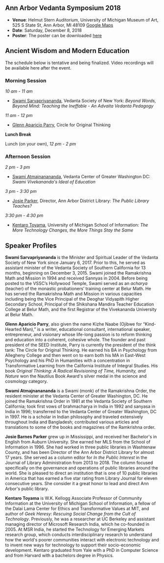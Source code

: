 ## Ann Arbor Vedanta Symposium 2018

* **Venue**: Helmut Stern Auditorium, University of Michigan Museum of Art, 525 S State St, Ann Arbor, MI 48109 [Google Maps](https://goo.gl/maps/V5kMxjVzjkn)
* **Date**: Saturday, December 8, 2018
* **Poster**: The poster can be downloaded [here](2018_files/A2VS2018.jpg)

## Ancient Wisdom and Modern Education

The schedule below is tentative and being finalized. Video recordings will be available here after the event.

### Morning Session

_10 am - 11 am_

- [Swami Sarvapriyananda](http://www.vedantany.org/resident-swamis/), Vedanta Society of New York: _Beyond Words, Beyond Mind: Teaching the Ineffable - An Advaita Vedanta Pedagogy_

_11 am - 12 pm_

- [Glenn Aparicio Parry](https://originalthinking.us/glenn-aparicio-parry/), Circle for Original Thinking


**Lunch Break**

Lunch (on your own), _12 pm - 2 pm_

### Afternoon Session

_2 pm - 3 pm_

- [Swami Atmajnanananda](http://vedantanc.org/swami-atmajnanananda), Vedanta Center of Greater Washington DC: _Swami Vivekananda's Ideal of Education_

_3 pm - 3:30 pm_

- [Josie Parker](https://aadl.org/aadl_josieparker04), Director, Ann Arbor District Library: _The Public Library Teaches?_

_3:30 pm - 4:30 pm_

- [Kentaro Toyama](http://www.kentarotoyama.org/), University of Michigan School of Information: _The More Technology Changes, the More Things Stay the Same_

## Speaker Profiles

**Swami Sarvapriyananda** is the Minister and Spiritual Leader of the Vedanta Society of New York since January 6, 2017. Prior to this, he served as assistant minister of the Vedanta Society of Southern California for 13 months, beginning on December 3, 2015. Swami joined the Ramakrishna Math and Mission in 1994 and received Sannyas in 2004. Before being posted to the VSSC’s Hollywood Temple, Swami served as an _acharya_ (teacher) of the monastic probationers’ training center at Belur Math. He has served the Ramakrishna Math and Mission in various capacities including being the Vice Principal of the Deoghar Vidyapith Higher Secondary School, Principal of the Shikshana Mandira Teacher Education College at Belur Math, and the first Registrar of the Vivekananda University at Belur Math.

**Glenn Aparicio Parry**, also given the name Kizhe Naabe (Ojibwe for “Kind-Hearted Man),” is a writer, educational consultant, international speaker, entrepreneur, and visionary whose life-long passion is to reform thinking and education into a coherent, cohesive whole. The founder and past president of the SEED Institute, Parry is currently the president of the think tank: The Circle for Original Thinking.  He earned his BA in Psychology from Allegheny College and then went on to earn both his MA in East-West Psychology and his PhD in Humanities with a concentration in Transformative Learning from the California Institute of Integral Studies. His book _Original Thinking: A Radical Revisioning of Time, Humanity, and Nature_ won the Nautilus Book Award's silver medal in the science and cosmology category.

**Swami Atmajnanananda** is a Swami (monk) of the Ramakrishna Order, the resident minister at the Vedanta Center of Greater Washington, DC. He joined the Ramakrishna Order in 1981 at the Vedanta Society of Southern California; took first vows of brahmacharya in India in 1992 and sanyasa in India in 1996; transferred to the Vedanta Center of Greater Washington, DC in 1997. He is a scholar in Indian philosophy and traveled extensively throughout India and Bangladesh; contributed various articles and translations to some of the books and magazines of the Ramkrishna order.

**Josie Barnes Parker** grew up in Mississippi, and received her Bachelor's in English from Auburn University. She earned her MLS from the School of Information in 1996. She had worked in three public libraries in Washtenaw County, and has been Director of the Ann Arbor District Library for almost 17 years. She served as a column editor for _In the Public Interest_ in the Journal of Library Administration from 2013 to 2018. The column focused specifically on the governance and operations of public libraries around the world. She is pleased to direct an institution that is one of 10 public libraries in America that has earned a five star rating from Library Journal for eleven consecutive years. She consider it a great honor to lead and direct Ann Arbor's public library.

**Kentaro Toyama** is W.K. Kellogg Associate Professor of Community Information at the University of Michigan School of Information, a fellow of the Dalai Lama Center for Ethics and Transformative Values at MIT, and author of _Geek Heresy: Rescuing Social Change from the Cult of Technology_. Previously, he was a researcher at UC Berkeley and assistant managing director of Microsoft Research India, which he co-founded in 2005. At MSR India, he started the Technology for Emerging Markets research group, which conducts interdisciplinary research to understand how the world's poorer communities interact with electronic technology and to invent new ways for technology to support their socio-economic development. Kentaro graduated from Yale with a PhD in Computer Science and from Harvard with a bachelors degree in Physics.

